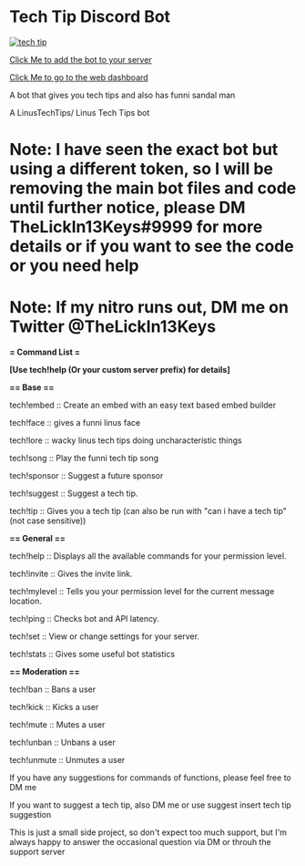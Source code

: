 ﻿# Tech Tip Discord Bot
 
<a href="https://top.gg/bot/703685163191762944" >
  <img src="https://top.gg/api/widget/703685163191762944.svg" alt="tech tip" />
</a>

[Click Me to add the bot to your server](https://discord.com/oauth2/authorize?client_id=703685163191762944&scope=bot&permissions=8)

[Click Me to go to the web dashboard](https://www.techtip.ml)

A bot that gives you tech tips and also has funni sandal man

A LinusTechTips/ Linus Tech Tips bot

# Note: I have seen the exact bot but using a different token, so I will be removing the main bot files and code until further notice, please DM TheLickIn13Keys#9999 for more details or if you want to see the code or you need help

# Note: If my nitro runs out, DM me on Twitter @TheLickIn13Keys

**= Command List =**

**[Use tech!help (Or your custom server prefix) <command name> for details]**

**== Base ==**

tech!embed   :: Create an embed with an easy text based embed builder

tech!face    :: gives a funni linus face

tech!lore    :: wacky linus tech tips doing uncharacteristic things

tech!song    :: Play the funni tech tip song

tech!sponsor :: Suggest a future sponsor

tech!suggest :: Suggest a tech tip.

tech!tip     :: Gives you a tech tip (can also be run with "can i have a tech tip" (not case sensitive))


**== General ==**

tech!help    :: Displays all the available commands for your permission level.

tech!invite  :: Gives the invite link.

tech!mylevel :: Tells you your permission level for the current message location.

tech!ping    :: Checks bot and API latency.

tech!set     :: View or change settings for your server.

tech!stats   :: Gives some useful bot statistics


**== Moderation ==**

tech!ban     :: Bans a user

tech!kick    :: Kicks a user

tech!mute    :: Mutes a user

tech!unban   :: Unbans a user

tech!unmute  :: Unmutes a user
 

If you have any suggestions for commands of functions, please feel free to DM me

If you want to suggest a tech tip, also DM me or use suggest insert tech tip suggestion

This is just a small side project, so don't expect too much support, but I'm always happy to answer the occasional question via DM or throuh the support server
